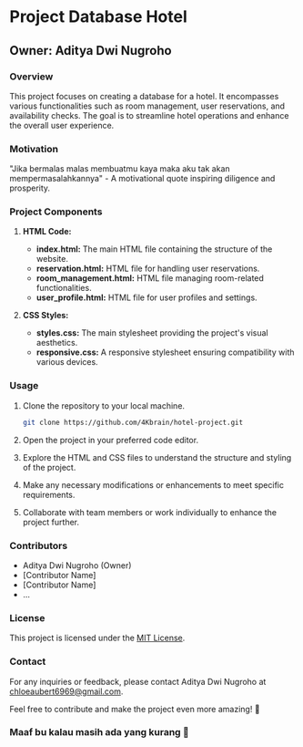 # Project Database Hotel

## Owner: Aditya Dwi Nugroho

### Overview

This project focuses on creating a database for a hotel. It encompasses various functionalities such as room management, user reservations, and availability checks. The goal is to streamline hotel operations and enhance the overall user experience.

### Motivation

"Jika bermalas malas membuatmu kaya maka aku tak akan mempermasalahkannya" - A motivational quote inspiring diligence and prosperity.

### Project Components

1. **HTML Code:**
   - **index.html:** The main HTML file containing the structure of the website.
   - **reservation.html:** HTML file for handling user reservations.
   - **room_management.html:** HTML file managing room-related functionalities.
   - **user_profile.html:** HTML file for user profiles and settings.

2. **CSS Styles:**
   - **styles.css:** The main stylesheet providing the project's visual aesthetics.
   - **responsive.css:** A responsive stylesheet ensuring compatibility with various devices.

### Usage

1. Clone the repository to your local machine.

    ```bash
    git clone https://github.com/4Kbrain/hotel-project.git
    ```

2. Open the project in your preferred code editor.

3. Explore the HTML and CSS files to understand the structure and styling of the project.

4. Make any necessary modifications or enhancements to meet specific requirements.

5. Collaborate with team members or work individually to enhance the project further.

### Contributors

- Aditya Dwi Nugroho (Owner)
- [Contributor Name]
- [Contributor Name]
- ...

### License

This project is licensed under the [MIT License](LICENSE.md).

### Contact

For any inquiries or feedback, please contact Aditya Dwi Nugroho at [chloeaubert6969@gmail.com](mailto:chloeaubert6969@gmail.com).

Feel free to contribute and make the project even more amazing! 🚀


### Maaf bu kalau masih ada yang kurang 🙏
